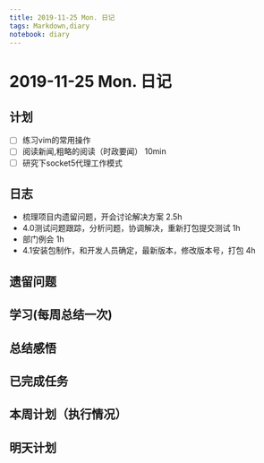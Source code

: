 ```yaml
---
title: 2019-11-25 Mon. 日记
tags: Markdown,diary
notebook: diary
---
```


# 2019-11-25 Mon. 日记

## 计划

- [ ] 练习vim的常用操作
- [ ] 阅读新闻,粗略的阅读（时政要闻）  10min
- [ ] 研究下socket5代理工作模式

## 日志

- 梳理项目内遗留问题，开会讨论解决方案 2.5h
- 4.0测试问题跟踪，分析问题，协调解决，重新打包提交测试 1h
- 部门例会 1h
- 4.1安装包制作，和开发人员确定，最新版本，修改版本号，打包 4h

## 遗留问题

## 学习(每周总结一次)

## 总结感悟

## 已完成任务

## 本周计划（执行情况）

## 明天计划


